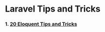 # Laravel Tips and Tricks
</header>

### 1\. [20 Eloquent Tips and Tricks](20_laravel_eloquent_tips_and_tricks.md)
